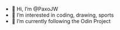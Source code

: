 - 👋 Hi, I’m @PaxoJW
- 👀 I’m interested in coding, drawing, sports
- 🌱 I’m currently following the Odin Project


<!---
PaxoJW/PaxoJW is a ✨ special ✨ repository because its `README.md` (this file) appears on your GitHub profile.
You can click the Preview link to take a look at your changes.
--->
